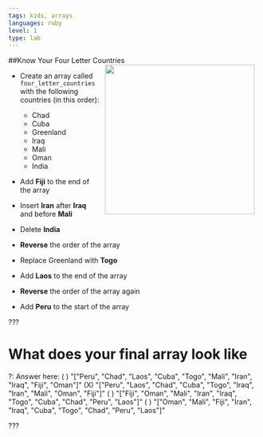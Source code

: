 ```yaml
---
tags: kids, arrays
languages: ruby
level: 1
type: lab
---
```

##Know Your Four Letter Countries
<img src="https://s3.amazonaws.com/after-school-assets/globe.jpeg" align="right" width="300px" hspace="10"> 
+ Create an array called `four_letter_countries` with the following countries (in this order):
	- Chad
	- Cuba
	- Greenland
	- Iraq
	- Mali
	- Oman
	- India

+ Add **Fiji** to the end of the array

+ Insert **Iran** after **Iraq** and before **Mali**

+ Delete **India**

+ **Reverse** the order of the array

+ Replace Greenland with **Togo**

+ Add **Laos** to the end of the array

+ **Reverse** the order of the array again

+ Add **Peru** to the start of the array

??? 

# What does your final array look like

?: Answer here:
( ) "["Peru", "Chad", "Laos", "Cuba", "Togo", "Mali", "Iran", "Iraq", "Fiji", "Oman"]"
(X) "["Peru", "Laos", "Chad", "Cuba", "Togo", "Iraq", "Iran", "Mali", "Oman", "Fiji"]"
( ) "["Fiji", "Oman", "Mali", "Iran", "Iraq", "Togo", "Cuba", "Chad", "Peru", "Laos"]"
( ) "["Oman", "Mali", "Fiji", "Iran", "Iraq", "Cuba", "Togo", "Chad", "Peru", "Laos"]"

???
